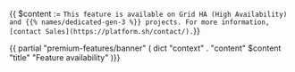 {{ $content := `This feature is available on Grid HA (High Availability) and {{% names/dedicated-gen-3 %}} projects. For more information, [contact Sales](https://platform.sh/contact/).`}}

{{ partial "premium-features/banner" ( dict "context" . "content" $content "title" "Feature availability" )}}
